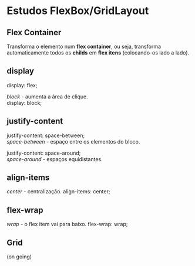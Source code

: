 # Estudos FlexBox/GridLayout

## Flex Container

Transforma o elemento num **flex container**, ou seja, transforma automaticamente todos os **childs** em **flex itens** (colocando-os lado a lado).

## display

display: flex;

_block_ - aumenta a área de clique.  
display: block;

## justify-content

justify-content: space-between;  
_space-between_ - espaço entre os elementos do bloco.

justify-content: space-around;  
_space-around_ - espaços equidistantes.

## align-items

_center_ - centralização.
align-items: center;

## flex-wrap

_wrap_ - o flex item vai para baixo.
flex-wrap: wrap;

## Grid

(on going)
